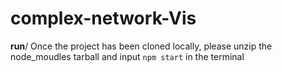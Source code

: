 # complex-network-Vis
**run**/
Once the project has been cloned locally, please unzip the node_moudles tarball and input `npm start` in the terminal
